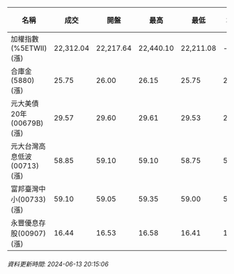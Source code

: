 | 名稱 | 成交 | 開盤 | 最高 | 最低 | 均價 | 成交金額(億) | 昨收 | 漲跌幅 | 漲跌 | 總量 | 昨量 | 振幅 |
| -------- | -------- | -------- | -------- |-------- | -------- | -------- |-------- |-------- |-------- | -------- | -------- |-------- |
|加權指數(%5ETWII) (漲)|22,312.04|22,217.64|22,440.10|22,211.08|-|5,169.62|22,048.96|1.19%|263.08|10,004,885|0|1.04%|
|合庫金(5880) (漲)|25.75|26.00|26.15|25.75|25.85|2.53|25.70|0.19%|0.05|9,794|10,930|1.56%|
|元大美債20年(00679B) (漲)|29.57|29.60|29.61|29.53|29.58|12.78|29.43|0.48%|0.14|43,220|35,831|0.27%|
|元大台灣高息低波(00713) (漲)|58.85|59.10|59.10|58.75|58.88|10.41|58.50|0.60%|0.35|17,687|11,470|0.60%|
|富邦臺灣中小(00733) (漲)|59.10|59.05|59.35|59.00|59.18|1.22|58.90|0.34%|0.20|2,057|1,157|0.59%|
|永豐優息存股(00907) (漲)|16.44|16.53|16.58|16.41|16.49|0.689|16.34|0.61%|0.10|4,180|6,113|1.04%|
###### 資料更新時間: 2024-06-13 20:15:06
